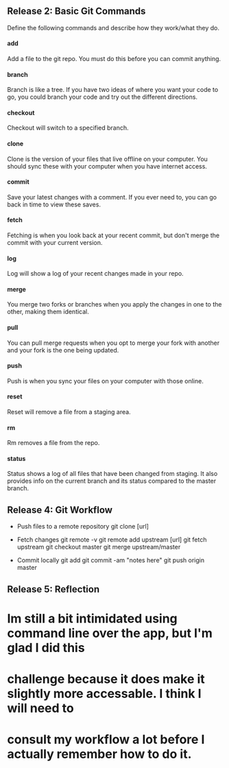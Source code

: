 ## Release 2: Basic Git Commands
Define the following commands and describe how they work/what they do.  


#### add
<!-- Your defnition here -->
Add a file to the git repo. You must do this before you can commit anything.

#### branch
<!-- Your defnition here -->
Branch is like a tree. If you have two ideas of where you want your code to go, you could branch your code
and try out the different directions.

#### checkout
<!-- Your defnition here -->
Checkout will switch to a specified branch. 

#### clone
<!-- Your defnition here -->
Clone is the version of your files that live offline on your computer. You should sync these with your computer when you have internet access.

#### commit
<!-- Your defnition here -->
Save your latest changes with a comment. If you ever need to, you can go back in time to view these saves.

#### fetch
<!-- Your defnition here -->
Fetching is when you look back at your recent commit, but don't merge the commit with your current version.

#### log
<!-- Your defnition here -->
Log will show a log of your recent changes made in your repo.

#### merge
<!-- Your defnition here -->
You merge two forks or branches when you apply the changes in one to the other, making them identical.

#### pull
<!-- Your defnition here -->
You can pull merge requests when you opt to merge your fork with another and your fork is the one being updated.

#### push
<!-- Your defnition here -->
Push is when you sync your files on your computer with those online.

#### reset
<!-- Your defnition here -->
Reset will remove a file from a staging area. 
#### rm
<!-- Your defnition here -->
Rm removes a file from the repo. 

#### status
Status shows a log of all files that have been changed from staging. It also provides info on the current branch and its status compared to the master branch.

## Release 4: Git Workflow

- Push files to a remote repository
git clone [url]

- Fetch changes
git remote -v
git remote add upstream [url]
git fetch upstream
git checkout master
git merge upstream/master

- Commit locally
git add
git commit -am "notes here"
git push origin master

## Release 5: Reflection
# Im still a bit intimidated using command line over the app, but I'm glad I did this 
# challenge because it does make it slightly more accessable. I think I will need to 
# consult my workflow a lot before I actually remember how to do it.
